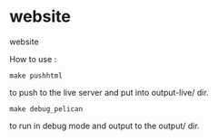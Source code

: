 website
=======

website


How to use :

    make pushhtml

to push to the live server and put into output-live/ dir.


    make debug_pelican

to run in debug mode and output to the output/ dir.
